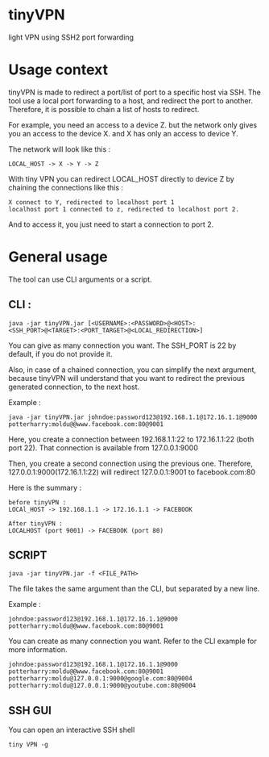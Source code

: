 # tinyVPN

light VPN using SSH2 port forwarding

# Usage context

tinyVPN is made to redirect a port/list of port to a specific host via SSH.
The tool use a local port forwarding to a host, and redirect the port to another. 
Therefore, it is possible to chain a list of hosts to redirect.

For example, you need an access to a device Z. but the network only gives you an access
to the device X. and X has only an access to device Y.

The network will look like this :

```
LOCAL_HOST -> X -> Y -> Z
```

With tiny VPN you can redirect LOCAL_HOST directly to device Z by chaining the connections like this :

```
X connect to Y, redirected to localhost port 1
localhost port 1 connected to z, redirected to localhost port 2.
```

And to access it, you just need to start a connection to port 2.

# General usage

The tool can use CLI arguments or a script.

## CLI :

```
java -jar tinyVPN.jar [<USERNAME>:<PASSWORD>@<HOST>:<SSH_PORT>@<TARGET>:<PORT_TARGET>@<LOCAL_REDIRECTION>]
```

You can give as many connection you want. The SSH_PORT is 22 by default, if you do not provide it.

Also, in case of a chained connection, you can simplify the next argument, because tinyVPN will understand that 
you want to redirect the previous generated connection, to the next host. 

Example : 

```
java -jar tinyVPN.jar johndoe:password123@192.168.1.1@172.16.1.1@9000 potterharry:moldu@@www.facebook.com:80@9001
```

Here, you create a connection between 192.168.1.1:22 to 172.16.1.1:22 (both port 22). That connection is available from 127.0.0.1:9000

Then, you create a second connection using the previous one. Therefore, 127.0.0.1:9000(172.16.1.1:22) will redirect 127.0.0.1:9001 to facebook.com:80

Here is the summary :

```
before tinyVPN :
LOCAl_HOST -> 192.168.1.1 -> 172.16.1.1 -> FACEBOOK

After tinyVPN :
LOCALHOST (port 9001) -> FACEBOOK (port 80)
```

## SCRIPT

```
java -jar tinyVPN.jar -f <FILE_PATH>
```

The file takes the same argument than the CLI, but separated by a new line.

Example :

```
johndoe:password123@192.168.1.1@172.16.1.1@9000
potterharry:moldu@@www.facebook.com:80@9001
```

You can create as many connection you want. Refer to the CLI example for more information.

```
johndoe:password123@192.168.1.1@172.16.1.1@9000
potterharry:moldu@@www.facebook.com:80@9001
potterharry:moldu@127.0.0.1:9000@google.com:80@9004
potterharry:moldu@127.0.0.1:9000@youtube.com:80@9004
```

## SSH GUI

You can open an interactive SSH shell 

```
tiny VPN -g
```
